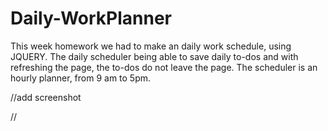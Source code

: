 # Daily-WorkPlanner
This week homework we had to make an daily work schedule, using JQUERY. The daily scheduler being able to save daily to-dos and with refreshing the page, the to-dos do not leave the page. The scheduler is an hourly planner, from 9 am to 5pm. 


//add screenshot

// 